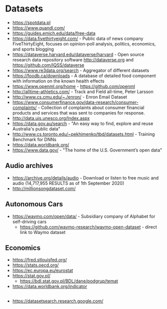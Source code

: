 # Datasets

- https://spotdata.pl
- https://www.quandl.com/
- https://guides.emich.edu/data/free-data
- https://data.fivethirtyeight.com/ - Public data of news company FiveThirtyEight, focuses on opinion-poll analysis, politics, economics, and sports blogging
- https://dataverse.harvard.edu/dataverse/harvard - Open source research data repository software http://dataverse.org and https://github.com/IQSS/dataverse
- https://www.re3data.org/search - Aggregator of different datasets 
- https://foodb.ca/downloads - A database of detailed food component with information on the known health effects 
- https://www.openml.org/home - https://github.com/openml
- http://alltime-athletics.com/ - Track and Field all-time, Peter Larsson
- http://www.cs.cmu.edu/~./enron/ - Enron Email Dataset
- https://www.consumerfinance.gov/data-research/consumer-complaints/ - Collection of complaints about consumer financial products and services that was sent to companies for response.
- http://data.uis.unesco.org/Index.aspx
- https://data.gov.au/search - "An easy way to find, explore and reuse Australia's public data"
- http://www.cs.toronto.edu/~pekhimenko/tbd/datasets.html - Training Benchmark for DNNs
- https://data.worldbank.org/
- https://www.data.gov/ - "The home of the U.S. Government’s open data"

## Audio archives
- https://archive.org/details/audio - Download or listen to free music and audio (14,717,955 RESULTS as of 1th September 2020)
- http://millionsongdataset.com/

## Autonomous Cars
- https://waymo.com/open/data/ - Subsidiary company of Alphabet for self-driving cars
  - https://github.com/waymo-research/waymo-open-dataset - direct link to Waymo dataset

## Economics
- https://fred.stlouisfed.org/ 
- https://stats.oecd.org/ 
- https://ec.europa.eu/eurostat
- https://stat.gov.pl/
  - https://bdl.stat.gov.pl/BDL/dane/podgrup/temat
- https://data.worldbank.org/indicator
  
## 
- https://datasetsearch.research.google.com/
